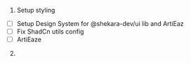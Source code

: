 1. Setup styling
-[ ] Setup Design System for @shekara-dev/ui lib and ArtiEaz
-[ ] Fix ShadCn utils config
-[ ] ArtiEaze 
2. 
